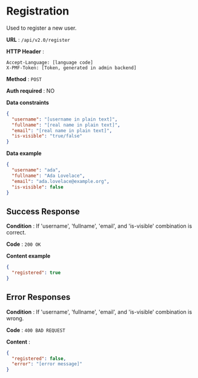 # Registration

Used to register a new user.

**URL** : `/api/v2.0/register`

**HTTP Header** :

```
Accept-Language: [language code]
X-PMF-Token: [Token, generated in admin backend]
```

**Method** : `POST`

**Auth required** : NO

**Data constraints**

```json
{
  "username": "[username in plain text]",
  "fullname": "[real name in plain text]",
  "email": "[real name in plain text]",
  "is-visible": "true/false"
}
```

**Data example**

```json
{
  "username": "ada",
  "fullname": "Ada Lovelace",
  "email": "ada.lovelace@example.org",
  "is-visible": false
}
```

## Success Response

**Condition** : If 'username', 'fullname', 'email', and 'is-visible' combination is correct.

**Code** : `200 OK`

**Content example**

```json
{
  "registered": true
}
```

## Error Responses

**Condition** : If 'username', 'fullname', 'email', and 'is-visible' combination is wrong.

**Code** : `400 BAD REQUEST`

**Content** :

```json
{
  "registered": false,
  "error": "[error message]"
}
```
